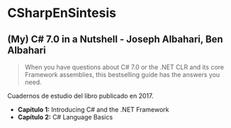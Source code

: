 # CSharpEnSintesis
## (My) C# 7.0 in a Nutshell - Joseph Albahari, Ben Albahari

> When you have questions about C# 7.0 or the .NET CLR and its core Framework assemblies, this bestselling guide has the answers you need. 

Cuadernos de estudio del libro publicado en 2017.

- **Capítulo 1:** Introducing C# and the .NET Framework
- **Capítulo 2:** C# Language Basics


